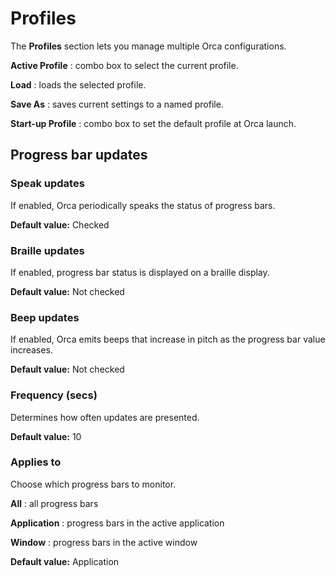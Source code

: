 
# Profiles 

The **Profiles** section lets you manage multiple Orca configurations.

**Active Profile**
: combo box to select the current profile.

**Load**
: loads the selected profile.

**Save As**
: saves current settings to a named profile.

**Start-up Profile**
: combo box to set the default profile at Orca launch.

## Progress bar updates

### Speak updates

If enabled, Orca periodically speaks the status of progress bars.  

**Default value:** Checked

### Braille updates

If enabled, progress bar status is displayed on a braille display.  

**Default value:** Not checked

### Beep updates

If enabled, Orca emits beeps that increase in pitch as the progress bar value increases.  

**Default value:** Not checked

### Frequency (secs)

Determines how often updates are presented.  

**Default value:** 10

### Applies to

Choose which progress bars to monitor.

**All**
: all progress bars

**Application**
: progress bars in the active application

**Window**
: progress bars in the active window

**Default value:** Application